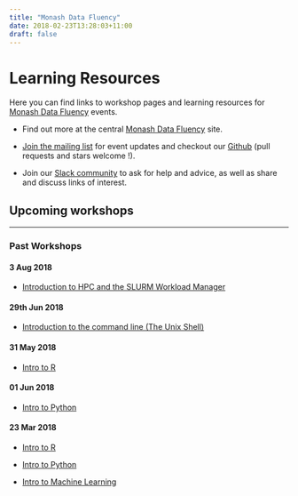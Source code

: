 ```yaml
---
title: "Monash Data Fluency"
date: 2018-02-23T13:28:03+11:00
draft: false
---
```

# Learning Resources

Here you can find links to workshop pages and learning resources for [Monash Data Fluency](https://www.monash.edu/data-fluency) events.

* Find out more at the central [Monash Data Fluency](https://www.monash.edu/data-fluency) site.

* [Join the mailing list](http://eepurl.com/dmzhGH) for event updates and checkout our [Github](https://github.com/MonashDataFluency) (pull requests and stars welcome !). 

* Join our [Slack community](https://datafluency.slack.com) to ask for help and advice, as well as share and discuss links of interest. 

## Upcoming workshops


<hr>

### Past Workshops

#### 3 Aug 2018

* [Introduction to HPC and the SLURM Workload Manager](workshops/intro_to_hpc/)


#### 29th Jun 2018

* [Introduction to the command line (The Unix Shell)](workshops/intro_to_command_line/)

#### 31 May 2018

* [Intro to R](/workshops/intro_to_r/20180531-intro-to-r/)

#### 01 Jun 2018 

* [Intro to Python](/workshops/intro_to_python/)

#### 23 Mar 2018

* [Intro to R](/workshops/intro_to_r/20180323-launch-workshop)

* [Intro to Python](/workshops/intro_to_python/20180323-launch-workshop)

* [Intro to Machine Learning](/workshops/intro_to_machine_learning/)
